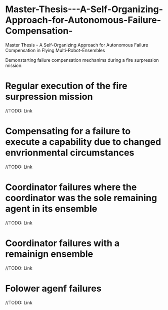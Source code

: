 # Master-Thesis---A-Self-Organizing-Approach-for-Autonomous-Failure-Compensation-
Master Thesis - A Self-Organizing Approach for Autonomous Failure Compensation in Flying Multi-Robot-Ensembles

Demonstarting failure compensation mechanims during a fire surpression mission:

# Regular execution of the fire surpression mission
//TODO: Link
# Compensating for a failure to execute a capability due to changed envrionmental circumstances
//TODO: Link
# Coordinator failures where the coordinator was the sole remaining agent in its ensemble
//TODO: Link
# Coordinator failures with a remainign ensemble
//TODO: Link
# Folower agenf failures
//TODO: Link
